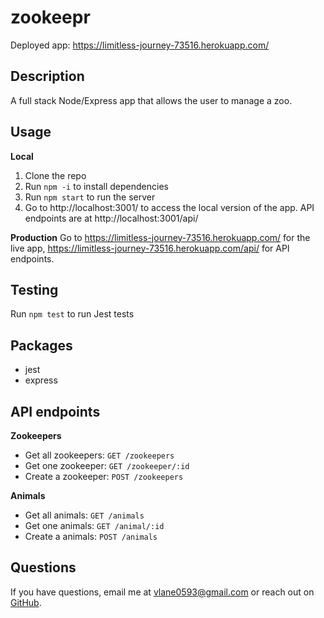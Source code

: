 # zookeepr
Deployed app: https://limitless-journey-73516.herokuapp.com/

## Description
A full stack Node/Express app that allows the user to manage a zoo.

## Usage
**Local**
1. Clone the repo
2. Run `npm -i` to install dependencies
3. Run `npm start` to run the server
4. Go to http://localhost:3001/ to access the local version of the app. API endpoints are at http://localhost:3001/api/

**Production**
Go to https://limitless-journey-73516.herokuapp.com/ for the live app, https://limitless-journey-73516.herokuapp.com/api/ for API endpoints.

## Testing
Run `npm test` to run Jest tests

## Packages
- jest
- express

## API endpoints
**Zookeepers**
- Get all zookeepers: `GET /zookeepers`
- Get one zookeeper: `GET /zookeeper/:id`
- Create a zookeeper: `POST /zookeepers`

**Animals**
- Get all animals: `GET /animals`
- Get one animals: `GET /animal/:id`
- Create a animals: `POST /animals`

## Questions
If you have questions, email me at [vlane0593@gmail.com](mailto:vlane0593@gmail.com) or reach out on [GitHub](https://www.github.com/vanessalane).
